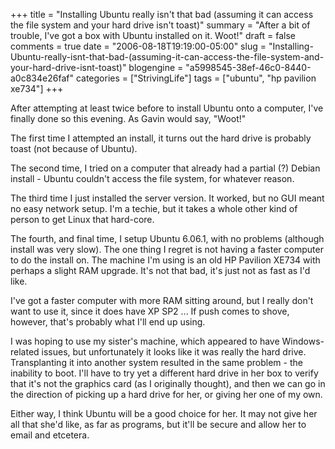 +++
title = "Installing Ubuntu really isn't that bad (assuming it can access the file system and your hard drive isn't toast)"
summary = "After a bit of trouble, I've got a box with Ubuntu installed on it. Woot!"
draft = false
comments = true
date = "2006-08-18T19:19:00-05:00"
slug = "Installing-Ubuntu-really-isnt-that-bad-(assuming-it-can-access-the-file-system-and-your-hard-drive-isnt-toast)"
blogengine = "a5998545-38ef-46c0-8440-a0c834e26faf"
categories = ["StrivingLife"]
tags = ["ubuntu", "hp pavilion xe734"]
+++

<p>
After attempting at least twice before to install Ubuntu onto a computer, I&#39;ve finally done so this evening.  As Gavin would say, &quot;Woot!&quot;<!--more-->
</p>
<p>
The first time I attempted an install, it turns out the hard drive is probably toast (not because of Ubuntu).
</p>
<p>
The second time, I tried on a computer that already had a partial (?) Debian install - Ubuntu couldn&#39;t access the file system, for whatever reason.<!--adsense-->
</p>
<p>
The third time I just installed the server version.  It worked, but no GUI meant no easy network setup.  I&#39;m a techie, but it takes a whole other kind of person to get Linux that hard-core.
</p>
<p>
The fourth, and final time, I setup Ubuntu 6.06.1, with no problems (although install was very slow).  The one thing I regret is not having a faster computer to do the install on.  The machine I&#39;m using is an old HP Pavilion XE734 with perhaps a slight RAM upgrade.  It&#39;s not that bad, it&#39;s just not as fast as I&#39;d like.
</p>
<p>
I&#39;ve got a faster computer with more RAM sitting around, but I really don&#39;t want to use it, since it does have XP SP2 ...  If push comes to shove, however, that&#39;s probably what I&#39;ll end up using.
</p>
<p>
I was hoping to use my sister&#39;s machine, which appeared to have Windows-related issues, but unfortunately it looks like it was really the hard drive.  Transplanting it into another system resulted in the same problem - the inability to boot.  I&#39;ll have to try yet a different hard drive in her box to verify that it&#39;s not the graphics card (as I originally thought), and then we can go in the direction of picking up a hard drive for her, or giving her one of my own.
</p>
<p>
Either way, I think Ubuntu will be a good choice for her.  It may not give her all that she&#39;d like, as far as programs, but it&#39;ll be secure and allow her to email and etcetera.
</p>

